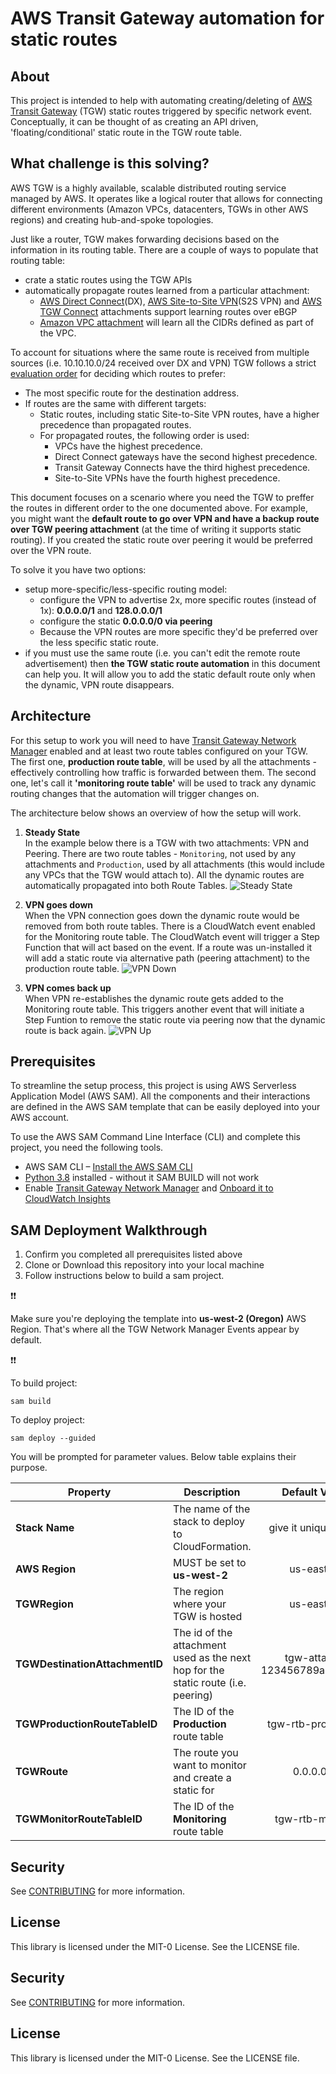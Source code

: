 # AWS Transit Gateway automation for static routes

## About
This project is intended to help with automating creating/deleting of [AWS Transit Gateway](https://aws.amazon.com/transit-gateway/) (TGW) static routes triggered by specific network event. Conceptually, it can be thought of as creating an API driven, 'floating/conditional' static route in the TGW route table.

## What challenge is this solving?
AWS TGW is a highly available, scalable distributed routing service managed by AWS. It operates like a logical router that allows for connecting different environments (Amazon VPCs, datacenters, TGWs in other AWS regions) and creating hub-and-spoke topologies.

Just like a router, TGW makes forwarding decisions based on the information in its routing table. There are a couple of ways to populate that routing table:
* crate a static routes using the TGW APIs
* automatically propagate routes learned from a particular attachment:
  * [AWS Direct Connect](https://docs.aws.amazon.com/vpc/latest/tgw/tgw-dcg-attachments.html)(DX), [AWS Site-to-Site VPN](https://docs.aws.amazon.com/vpc/latest/tgw/tgw-vpn-attachments.html)(S2S VPN) and [AWS TGW Connect](https://docs.aws.amazon.com/vpc/latest/tgw/tgw-connect.html) attachments support learning routes over eBGP
  * [Amazon VPC attachment](https://docs.aws.amazon.com/vpc/latest/tgw/tgw-vpc-attachments.html) will learn all the CIDRs defined as part of the VPC.

To account for situations where the same route is received from multiple sources (i.e. 10.10.10.0/24 received over DX and VPN) TGW follows a strict [evaluation order](https://docs.aws.amazon.com/vpc/latest/tgw/how-transit-gateways-work.html) for deciding which routes to prefer:
* The most specific route for the destination address.
* If routes are the same with different targets:
  * Static routes, including static Site-to-Site VPN routes, have a higher precedence than propagated routes.
  * For propagated routes, the following order is used:
    * VPCs have the highest precedence.
    * Direct Connect gateways have the second highest precedence.
    * Transit Gateway Connects have the third highest precedence.
    * Site-to-Site VPNs have the fourth highest precedence.

This document focuses on a scenario where you need the TGW to preffer the routes in different order to the one documented above. For example, you might want the **default route to go over VPN and have a backup route over TGW peering attachment** (at the time of writing it supports static routing). If you created the static route over peering it would be preferred over the VPN route.

To solve it you have two options:
* setup more-specific/less-specific routing model:
  * configure the VPN to advertise 2x, more specific routes (instead of 1x): **0.0.0.0/1** and **128.0.0.0/1**
  * configure the static **0.0.0.0/0 via peering**
  * Because the VPN routes are more specific they'd be preferred over the less specific static route.
* if you must use the same route (i.e. you can't edit the remote route advertisement) then **the TGW static route automation** in this document can help you. It will allow you to add the static default route only when the dynamic, VPN route disappears.

## Architecture
For this setup to work you will need to have [Transit Gateway Network Manager](https://docs.aws.amazon.com/vpc/latest/tgw/network-manager-getting-started.html) enabled and at least two route tables configured on your TGW. The first one, **production route table**, will be used by all the attachments - effectively controlling how traffic is forwarded between them. The second one, let's call it **'monitoring route table'** will be used to track any dynamic routing changes that the automation will trigger changes on.

The architecture below shows an overview of how the setup will work.

1. **Steady State**  
In the example below there is a TGW with two attachments: VPN and Peering. There are two route tables - `Monitoring`, not used by any attachments and `Production`, used by all attachments (this would include any VPCs that the TGW would attach to). All the dynamic routes are automatically propagated into both Route Tables.
![Steady State](/images/steady-state.png)

2. **VPN goes down**  
When the VPN connection goes down the dynamic route would be removed from both route tables. There is a CloudWatch event enabled for the Monitoring route table. The CloudWatch event will trigger a Step Function that will act based on the event. If a route was un-installed it will add a static route via alternative path (peering attachment) to the production route table.
![VPN Down](/images/vpn-down.png)

3. **VPN comes back up**  
When VPN re-establishes the dynamic route gets added to the Monitoring route table. This triggers another event that will initiate a Step Funtion to remove the static route via peering now that the dynamic route is back again.
![VPN Up](/images/vpn-up.png)


## Prerequisites

To streamline the setup process, this project is using AWS Serverless Application Model (AWS SAM). All the components and their interactions are defined in the AWS SAM template that can be easily deployed into your AWS account.

To use the AWS SAM Command Line Interface (CLI) and complete this project, you need the following tools.

* AWS SAM CLI – [Install the AWS SAM CLI](https://docs.aws.amazon.com/serverless-application-model/latest/developerguide/serverless-sam-cli-install.html)
* [Python 3.8](https://www.python.org/downloads/) installed - without it SAM BUILD will not work
* Enable [Transit Gateway Network Manager](https://docs.aws.amazon.com/vpc/latest/tgw/network-manager-getting-started.html) and [Onboard it to CloudWatch Insights](https://docs.aws.amazon.com/vpc/latest/tgw/monitoring-events.html)



## SAM Deployment Walkthrough
1. Confirm you completed all prerequisites listed above
2. Clone or Download this repository into your local machine
3. Follow instructions below to build a sam project.

:exclamation::exclamation:

Make sure you're deploying the template into **us-west-2 (Oregon)** AWS Region. That's where all the TGW Network Manager Events appear by default.

:exclamation::exclamation:

To build project:
```
sam build
```

To deploy project:
```
sam deploy --guided
```

You will be prompted for parameter values. Below table explains their purpose.


| Property                | Description           | Default Value  |
| ----------------------- |---------------------| :--------------:|
| **Stack Name**          | The name of the stack to deploy to CloudFormation. | give it unique name          |
| **AWS Region**| MUST be set to **us-west-2** | us-east-1 |
| **TGWRegion**| The region where your TGW is hosted | us-east-2 |
| **TGWDestinationAttachmentID**| The id of the attachment used as the next hop for the static route (i.e. peering) | tgw-attach-123456789abcd1234 |
| **TGWProductionRouteTableID**|  The ID of the **Production** route table | tgw-rtb-production |
| **TGWRoute**| The route you want to monitor and create a static for | 0.0.0.0/0 |
| **TGWMonitorRouteTableID**|  The ID of the **Monitoring** route table | tgw-rtb-monitor |



## Security

See [CONTRIBUTING](CONTRIBUTING.md#security-issue-notifications) for more information.

## License

This library is licensed under the MIT-0 License. See the LICENSE file.

## Security

See [CONTRIBUTING](CONTRIBUTING.md#security-issue-notifications) for more information.

## License

This library is licensed under the MIT-0 License. See the LICENSE file.
